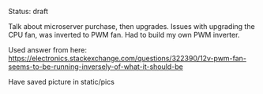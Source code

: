 Status: draft

Talk about microserver purchase, then upgrades.
Issues with upgrading the CPU fan, was inverted to PWM fan. Had to build my own PWM inverter.

Used answer from here:
https://electronics.stackexchange.com/questions/322390/12v-pwm-fan-seems-to-be-running-inversely-of-what-it-should-be

Have saved picture in static/pics